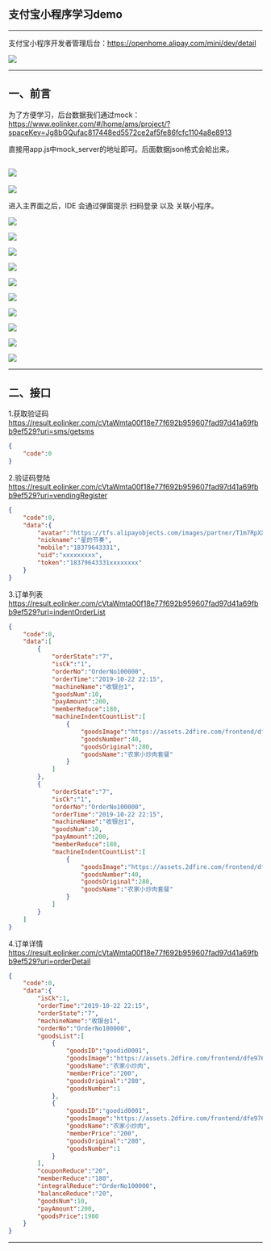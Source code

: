 ## 支付宝小程序学习demo

---
支付宝小程序开发者管理后台：https://openhome.alipay.com/mini/dev/detail

![](./doc/1.png)

---
## 一、前言
为了方便学习，后台数据我们通过mock：https://www.eolinker.com/#/home/ams/project/?spaceKey=Jg8bGQufac817448ed5572ce2af5fe86fcfc1104a8e8913

直接用app.js中mock_server的地址即可。后面数据json格式会給出来。

![](./doc/8.png)
---

![](./doc/2.png)

进入主界面之后，IDE 会通过弹窗提示 扫码登录 以及 关联小程序。


![](./doc/3.png)

![](./doc/4.png)

![](./doc/6.png)

![](./doc/7.png)

![](./doc/9.png)

![](./doc/10.png)

![](./doc/11.png)

![](./doc/12.png)

![](./doc/13.png)

![](./doc/14.png)

---
## 二、接口
1.获取验证码
https://result.eolinker.com/cVtaWmta00f18e77f692b959607fad97d41a69fbb9ef529?uri=sms/getsms
```json
{
    "code":0
}
```


2.验证码登陆
https://result.eolinker.com/cVtaWmta00f18e77f692b959607fad97d41a69fbb9ef529?uri=vendingRegister
```json
{
    "code":0,
    "data":{
        "avatar":"https://tfs.alipayobjects.com/images/partner/T1m7RpXXNaXXXXXXXX",
        "nickname":"星的节奏",
        "mobile":"18379643331",
        "uid":"xxxxxxxxx",
        "token":"18379643331xxxxxxxx"
    }
}
```


3.订单列表
https://result.eolinker.com/cVtaWmta00f18e77f692b959607fad97d41a69fbb9ef529?uri=indentOrderList
```json
{
    "code":0,
    "data":[
        {
            "orderState":"7",
            "isCk":"1",
            "orderNo":"OrderNo100000",
            "orderTime":"2019-10-22 22:15",
            "machineName":"收银台1",
            "goodsNum":10,
            "payAmount":200,
            "memberReduce":180,
            "machineIndentCountList":[
                {
                    "goodsImage":"https://assets.2dfire.com/frontend/dfe976b988f13981d94f8228c0aaa505.png",
                    "goodsNumber":40,
                    "goodsOriginal":280,
                    "goodsName":"农家小炒肉套餐"
                }
            ]
        },
        {
            "orderState":"7",
            "isCk":"1",
            "orderNo":"OrderNo100000",
            "orderTime":"2019-10-22 22:15",
            "machineName":"收银台1",
            "goodsNum":10,
            "payAmount":200,
            "memberReduce":180,
            "machineIndentCountList":[
                {
                    "goodsImage":"https://assets.2dfire.com/frontend/dfe976b988f13981d94f8228c0aaa505.png",
                    "goodsNumber":40,
                    "goodsOriginal":280,
                    "goodsName":"农家小炒肉套餐"
                }
            ]
        }
    ]
}
```

4.订单详情
https://result.eolinker.com/cVtaWmta00f18e77f692b959607fad97d41a69fbb9ef529?uri=orderDetail
```json
{
    "code":0,
    "data":{
        "isCk":1,
        "orderTime":"2019-10-22 22:15",
        "orderState":"7",
        "machineName":"收银台1",
        "orderNo":"OrderNo100000",
        "goodsList":[
            {
                "goodsID":"goodid0001",
                "goodsImage":"https://assets.2dfire.com/frontend/dfe976b988f13981d94f8228c0aaa505.png",
                "goodsName":"农家小炒肉",
                "memberPrice":"200",
                "goodsOriginal":"280",
                "goodsNumber":1
            },
            {
                "goodsID":"goodid0001",
                "goodsImage":"https://assets.2dfire.com/frontend/dfe976b988f13981d94f8228c0aaa505.png",
                "goodsName":"农家小炒肉",
                "memberPrice":"200",
                "goodsOriginal":"280",
                "goodsNumber":1
            }
        ],
        "couponReduce":"20",
        "memberReduce":"180",
        "integralReduce":"OrderNo100000",
        "balanceReduce":"20",
        "goodsNum":10,
        "payAmount":200,
        "goodsPrice":1980
    }
}
```

---




